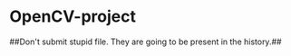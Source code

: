 OpenCV-project
==============





##Don't submit stupid file. They are going to be present in the history.##
